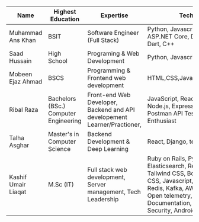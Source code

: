 | Name             | Highest Education  | Expertise           | Technologies                        | Github Profile                  |
|------------------|--------------------|---------------------|-------------------------------------|---------------------------------|
| Muhammad Ans Khan        | BSIT                  | Software Engineer (Full Stack)       |  Python, Javascript, Nodejs, React, ASP.NET Core, Django, PHP, Java, Dart, C++          | [Muhammad Ans Khan](https://github.com/Muhammad-AnasKhan)         |  
| Saad Hussain         | High School                  | Programing & Web Development        | Python, Javascript, C++          | [Saad](https://github.com/SaadHusayn)         |  
| Mobeen Ejaz Ahmad         | BSCS                  | Programming & Frontend web development        | HTML,CSS,Javascript(REACT/NEXT)          | [Mobeen](https://github.com/Mobeen68)         |
| Ribal Raza         | Bachelors (BSc.) Computer Engineering | Front-end Web Developer, Backend and API developement Learner/Practioner,  | JavaScript, React.js, TailwindCSS, Node.js, Express.js, Python, PHP, Postman API Tester, DevOps Enthusiast | [Ribal Raza](https://github.com/Ribal-Raza) |  
| Talha Asghar         | Master's in Computer Science | Backend Development & Deep Learning | React, Django, tensorflow        | [Talha A.](https://github.com/iamtalhaasghar) |
| Kashif Umair Liaqat         | M.Sc (IT) | Full stack web development, Server management, Tech Leadership | Ruby on Rails, Python, MySQL, Elasticsearch, Reactjs, Emberjs, Tailwind CSS, Bootstrap, HTML, CSS, Javascript, PHP, Laravel, Redis, Kafka, AWS, Azure, Datadog / Open telemetry, API and Documentation, Web Application Security, Android        | [Kashif Umair Liaqat](https://github.com/kashif-umair) |
